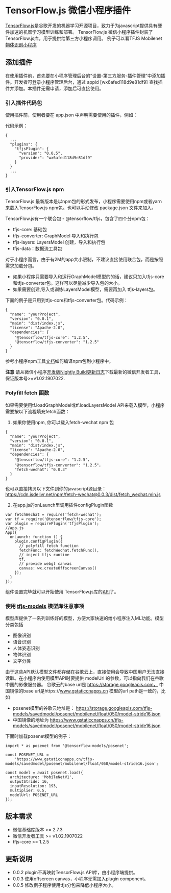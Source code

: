 # TensorFlow.js 微信小程序插件
[TensorFlow.js](https://github.com/tensorflow/tfjs)是谷歌开发的机器学习开源项目，致力于为javascript提供具有硬件加速的机器学习模型训练和部署。
TensorFlow.js 微信小程序插件封装了TensorFlow.js库，用于提供给第三方小程序调用。
例子可以看TFJS Mobilenet [物体识别小程序](https://github.com/tensorflow/tfjs-wechat/tree/master/demo/mobilenet)
## 添加插件
在使用插件前，首先要在小程序管理后台的“设置-第三方服务-插件管理”中添加插件。开发者可登录小程序管理后台，通过 appid [wx6afed118d9e81df9] 查找插件并添加。本插件无需申请，添加后可直接使用。

### 引入插件代码包
使用插件前，使用者要在 app.json 中声明需要使用的插件，例如：

代码示例：
```
{
  ...
  "plugins": {
    "tfjsPlugin": {
      "version": "0.0.5",
      "provider": "wx6afed118d9e81df9"
    }
  }
  ...
}
```
### 引入TensorFlow.js npm
TensorFlow.js 最新版本是以npm包的形式发布，小程序需要使用npm或者yarn来载入TensorFlow.js npm包。也可以手动修改 package.json 文件来加入。


TensorFlow.js有一个联合包 - @tensorflow/tfjs，包含了四个分npm包：
- tfjs-core: 基础包
- tfjs-converter: GraphModel 导入和执行包
- tfjs-layers: LayersModel 创建，导入和执行包
- tfjs-data：数据流工具包

对于小程序而言，由于有2M的app大小限制，不建议直接使用联合包，而是按照需求加载分包。
- 如果小程序只需要导入和运行GraphModel模型的的话，建议只加入tfjs-core和tfjs-converter包。这样可以尽量减少导入包的大小。
- 如果需要创建,导入或训练LayersModel模型，需要再加入 tfjs-layers包。

下面的例子是只用到tfjs-core和tfjs-converter包。代码示例：
```
{
  "name": "yourProject",
  "version": "0.0.1",
  "main": "dist/index.js",
  "license": "Apache-2.0",
  "dependencies": {
    "@tensorflow/tfjs-core": "1.2.5"，
    "@tensorflow/tfjs-converter": "1.2.5"
  }
}
```

参考小程序npm工具[文档](https://developers.weixin.qq.com/miniprogram/dev/devtools/npm.html)如何编译npm包到小程序中。

__注意__
请从微信小程序[开发版Nightly Build更新日志](https://developers.weixin.qq.com/miniprogram/dev/devtools/nightly.html)下载最新的微信开发者工具，保证版本号>=v1.02.1907022.

### Polyfill fetch 函数
如果需要使用tf.loadGraphModel或tf.loadLayersModel API来载入模型，小程序需要按以下流程填充fetch函数：

1. 如果你使用npm, 你可以载入fetch-wechat npm 包

```
{
  "name": "yourProject",
  "version": "0.0.1",
  "main": "dist/index.js",
  "license": "Apache-2.0",
  "dependencies": {
    "@tensorflow/tfjs-core": "1.2.5"，
    "@tensorflow/tfjs-converter": "1.2.5"，
    "fetch-wechat": "0.0.3"
  }
}
```

也可以直接拷贝以下文件到你的javascript源目录：
https://cdn.jsdelivr.net/npm/fetch-wechat@0.0.3/dist/fetch_wechat.min.js

2. 在app.js的onLaunch里调用插件configPlugin函数

```
var fetchWechat = require('fetch-wechat');
var tf = require('@tensorflow/tfjs-core');
var plugin = requirePlugin('tfjsPlugin');
//app.js
App({
  onLaunch: function () {
    plugin.configPlugin({
      // polyfill fetch function
      fetchFunc: fetchWechat.fetchFunc(),
      // inject tfjs runtime
      tf,
      // provide webgl canvas
      canvas: wx.createOffscreenCanvas()
    });
  }
});
```

组件设置完毕就可以开始使用 TensorFlow.js库的[API](https://js.tensorflow.org/api/latest/)了。

### 使用 [tfjs-models](https://github.com/tensorflow/tfjs-models) 模型库注意事项
模型库提供了一系列训练好的模型，方便大家快速的给小程序注入ML功能。模型分类包括
- 图像识别
- 语音识别
- 人体姿态识别
- 物体识别
- 文字分类

由于这些API默认模型文件都存储在谷歌云上，直接使用会导致中国用户无法直接读取。在小程序内使用模型API时要提供 modelUrl 的参数，可以指向我们在谷歌中国的影像服务器。
谷歌云的base url是 https://storage.googleapis.com， 中国镜像的base url是https://www.gstaticcnapps.cn
模型的url path是一致的，比如
- posenet模型的谷歌云地址是：
https://storage.googleapis.com/tfjs-models/savedmodel/posenet/mobilenet/float/050/model-stride16.json
- 中国镜像的地址为 https://www.gstaticcnapps.cn/tfjs-models/savedmodel/posenet/mobilenet/float/050/model-stride16.json

下面时加载posenet模型的例子：

```
import * as posenet from '@tensorflow-models/posenet';

const POSENET_URL =
    'https://www.gstaticcnapps.cn/tfjs-models/savedmodel/posenet/mobilenet/float/050/model-stride16.json';

const model = await posenet.load({
  architecture: 'MobileNetV1',
  outputStride: 16,
  inputResolution: 193,
  multiplier: 0.5,
  modelUrl: POSENET_URL
});
```



## 版本需求
- 微信基础库版本 >= 2.7.3
- 微信开发者工具 >= v1.02.1907022
- tfjs-core >= 1.2.5

## 更新说明
- 0.0.2 plugin不再映射TensorFlow.js API库，由小程序端提供。
- 0.0.3 使用offscreen canvas，小程序无需加入plugin component。
- 0.0.5 修改例子程序使用tfjs分包来降低小程序大小。
